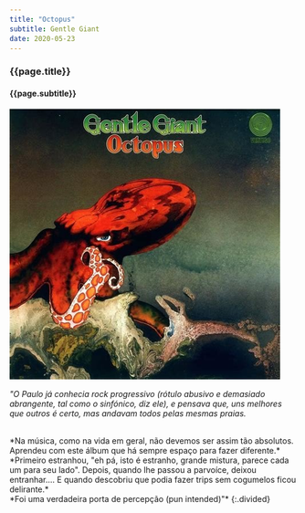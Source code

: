 ```yaml
---
title: "Octopus"
subtitle: Gentle Giant
date: 2020-05-23
---
```


### {{page.title}} ###
#### {{page.subtitle}} ####
![giant](assets/images/album-list/dsc_9.jpg)

*"O Paulo já conhecia rock progressivo (rótulo abusivo e demasiado abrangente, tal como o sinfónico, diz ele), e pensava que, uns melhores que outros é certo, mas andavam todos pelas mesmas praias.*

<br/>
*Na música, como na vida em geral, não devemos ser assim tão absolutos. Aprendeu com este álbum que há sempre espaço para fazer diferente.*

<br/>
*Primeiro estranhou, "eh pá, isto é estranho, grande mistura, parece cada um para seu lado". Depois, quando lhe passou a parvoíce, deixou entranhar....
E quando descobriu que podia fazer trips sem cogumelos ficou delirante.*

<br/>
*Foi uma verdadeira porta de percepção (pun intended)"*
{:.divided}
